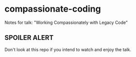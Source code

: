 # compassionate-coding
Notes for talk: "Working Compassionately with Legacy Code"

SPOILER ALERT
-
Don't look at this repo if you intend to watch and enjoy the talk.
